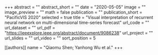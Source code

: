 +++
abstract = ""
abstract_short = ""
date = "2020-05-05"
image = ""
image_preview = ""
math = false
publication = ""
publication_short = "PacificVIS 2020"
selected = true
title = "Visual interpretation of recurrent neural network on multi-dimensional time-series forecast"
url_code = ""
url_dataset = ""
url_pdf = "https://ieeexplore.ieee.org/abstract/document/9086238"
url_project = ""
url_slides = ""
url_video = ""
sort_position = 5

[[authors]]
name = "Qiaomu Shen; Yanhong Wu et al."
+++